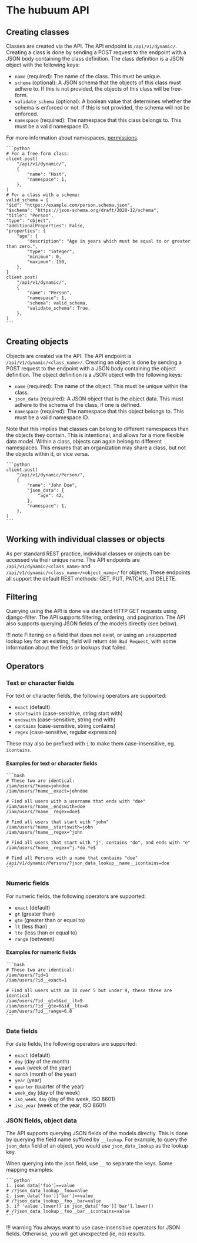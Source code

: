 # The hubuum API

## Creating classes

Classes are created via the API. The API endpoint is `/api/v1/dynamic/`. Creating a class is done by sending a POST request to the endpoint with a JSON body containing the class definition. The class definition is a JSON object with the following keys:

- `name` (required): The name of the class. This must be unique.
- `schema` (optional): A JSON schema that the objects of this class must adhere to. If this is not provided, the objects of this class will be free-form.
- `validate_schema` (optional): A boolean value that determines whether the schema is enforced or not. If this is not provided, the schema will not be enforced.
- `namespace` (required): The namespace that this class belongs to. This must be a valid namespace ID.

For more information about namespaces, [permissions](permissions.md).

    ```python
    # For a free-form class:
    client.post(
        "/api/v1/dynamic/",
        {
            "name": "Host",
            "namespace": 1,
        },
    )
    # For a class with a schema:
    valid_schema = {
    "$id": "https://example.com/person.schema.json",
    "$schema": "https://json-schema.org/draft/2020-12/schema",
    "title": "Person",
    "type": "object",
    "additionalProperties": False,
    "properties": {
        "age": {
            "description": "Age in years which must be equal to or greater than zero.",
            "type": "integer",
            "minimum": 0,
            "maximum": 150,
        },
    }
    client.post(
        "/api/v1/dynamic/",
        {
            "name": "Person",
            "namespace": 1,
            "schema": valid_schema,
            "validate_schema": True,
        },
    )
    ```

## Creating objects

Objects are created via the API. The API endpoint is `/api/v1/dynamic/<class_name>/`. Creating an object is done by sending a POST request to the endpoint with a JSON body containing the object definition. The object definition is a JSON object with the following keys:

- `name` (required): The name of the object. This must be unique within the class.
- `json_data` (required): A JSON object that is the object data. This must adhere to the schema of the class, if one is defined.
- `namespace` (required): The namespace that this object belongs to. This must be a valid namespace ID.

Note that this implies that classes can belong to different namespaces than the objects they contain. This is intentional, and allows for a more flexible data model. Within a class, objects can again belong to different namespaces. This ensures that an organization may share a class, but not the objects within it, or vice versa.

    ```python
    client.post(
        "/api/v1/dynamic/Person/",
        {
            "name": "John Doe",
            "json_data": {
                "age": 42,
            },
            "namespace": 1,
        },
    )
    ```

## Working with individual classes or objects

As per standard REST practice, individual classes or objects can be accessed via their unique name. The API endpoints are `/api/v1/dynamic/<class_name>` and `/api/v1/dynamic/<class_name>/<object_name>/` for objects. These endpoints all support the default REST methods: GET, PUT, PATCH, and DELETE.

## Filtering

Querying using the API is done via standard HTTP GET requests using django-filter. The API supports filtering, ordering, and pagination. The API also supports querying JSON fields of the models directly (see below).

!!! note
    Filtering on a field that does not exist, or using an unsupported lookup key for an existing, field will return `400 Bad Request`, with some information about the fields or lookups that failed.

## Operators

### Text or character fields

For text or character fields, the following operators are supported:

- `exact` (default)
- `startswith` (case-sensitive, string start with)
- `endswith` (case-sensitive, string end with)
- `contains` (case-sensitive, string contains)
- `regex` (case-sensitive, regular expression)

These may also be prefixed with `i` to make them case-insensitive, eg. `icontains`.

#### Examples for text or character fields

    ```bash
    # These two are identical:
    /iam/users/?name=johndoe
    /iam/users/?name__exact=johndoe

    # Find all users with a username that ends with "doe"
    /iam/users/?name__endswith=doe
    /iam/users/?name__regex=doe$

    # Find all users that start with "john"
    /iam/users/?name__startswith=john
    /iam/users/?name__regex=^john

    # Find all users that start with "j", contains "do", and ends with "e"
    /iam/users/?name__regex=^j.*do.*e$

    # Find all Persons with a name that contains "doe"
    /api/v1/dynamic/Persons/?json_data_lookup__name__icontains=doe
    ```

### Numeric fields

For numeric fields, the following operators are supported:

- `exact` (default)
- `gt` (greater than)
- `gte` (greater than or equal to)
- `lt` (less than)
- `lte` (less than or equal to)
- `range` (between)

#### Examples for numeric fields

    ```bash
    # These two are identical:
    /iam/users/?id=1
    /iam/users/?id__exact=1

    # Find all users with an ID over 5 but under 9, these three are identical
    /iam/users/?id__gt=5&id__lt=9
    /iam/users/?id__gte=6&id__lte=8
    /iam/users/?id__range=6,8
    ```

### Date fields

For date fields, the following operators are supported:

- `exact` (default)
- `day` (day of the month)
- `week` (week of the year)
- `month` (month of the year)
- `year` (year)
- `quarter` (quarter of the year)
- `week_day` (day of the week)
- `iso_week_day` (day of the week, ISO 8601)
- `iso_year` (week of the year, ISO 8601)

### JSON fields, object data

The API supports querying JSON fields of the models directly. This is done by querying the field name suffixed by `__lookup`. For example, to query the `json_data` field of an object, you would use `json_data_lookup` as the lookup key.

When querying into the json field, use `__` to separate the keys. Some mapping examples:

    ```python
    1. json_data['foo']==value
    # /?json_data_lookup__foo=value
    2. json_data['foo']['bar']==value
    # /?json_data_lookup__foo__bar=value
    3. if 'value'.lower() in json_data['foo']['bar'].lower()
    # /?json_data_lookup__foo__bar__icontains=value
    ```

!!! warning
    You always want to use case-insensitive operators for JSON fields. Otherwise, you will get unexpected (ie, no) results.
